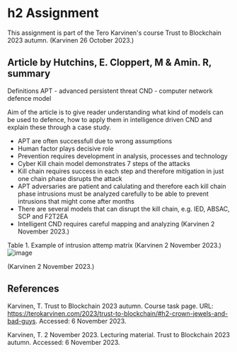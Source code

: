# h2 Assignment
This assignment is part of the Tero Karvinen's course Trust to Blockchain 2023 autumn. (Karvinen 26 October 2023.)

## Article by Hutchins, E. Cloppert, M & Amin. R, summary
Definitions
APT - advanced persistent threat
CND - computer network defence model

Aim of the article is to give reader understanding what kind of models can be used to defence, how to apply them in intelligence driven CND and explain these through a case study.

 * APT are often successfull due to wrong assumptions
 * Human factor plays decisive role
 * Prevention requires development in analysis, processes and technology
 * Cyber Kill chain model demonstrates 7 steps of the attacks 
 * Kill chain requires success in each step and therefore mitigation in just one chain phase disrupts the attack
 * APT adversaries are patient and calulating and therefore each kill chain phase intrusions must be analyzed carefully to be able to prevent intrusions that might come after months
 * There are several models that can disrupt the kill chain, e.g. IED, ABSAC, SCP and F2T2EA
 * Intelligent CND requires careful mapping and analyzing
(Karvinen 2 November 2023.)

Table 1. Example of intrusion attemp matrix (Karvinen 2 November 2023.)
![image](https://github.com/bei513/ICTsecuritybasics/assets/149093922/aba4259b-2365-47f5-9290-dd925d549f6e)

   

(Karvinen 2 November 2023.)
## References
Karvinen, T. Trust to Blockchain 2023 autumn. Course task page. URL: https://terokarvinen.com/2023/trust-to-blockchain/#h2-crown-jewels-and-bad-guys. Accessed: 6 November 2023.

Karvinen, T. 2 November 2023. Lecturing material. Trust to Blockchain 2023 autumn. Accessed: 6 November 2023.
